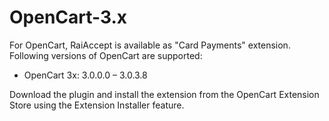 # OpenCart-3.x

For OpenCart, RaiAccept is available as "Card Payments" extension. Following versions of OpenCart are supported:

* OpenCart 3x: 3.0.0.0 – 3.0.3.8

Download the plugin and install the extension from the OpenCart Extension Store using the Extension Installer feature.

